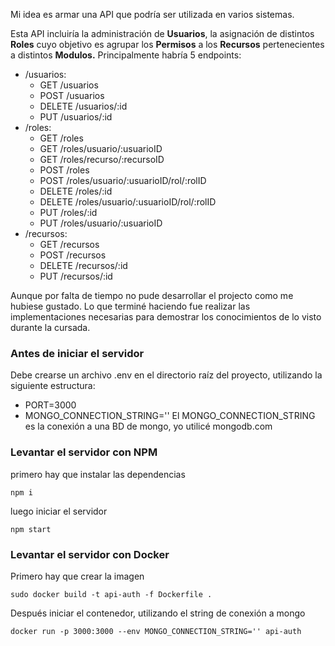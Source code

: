 Mi idea es armar una API que podría ser utilizada en varios sistemas.

Esta API incluiría la administración de **Usuarios**, la asignación de distintos **Roles** cuyo objetivo es agrupar los **Permisos** a los **Recursos** pertenecientes a distintos **Modulos.**
Principalmente habría 5 endpoints:

- /usuarios:
    - GET /usuarios
    - POST /usuarios
    - DELETE /usuarios/:id
    - PUT /usuarios/:id
- /roles:
    - GET /roles
    - GET /roles/usuario/:usuarioID
    - GET /roles/recurso/:recursoID
    - POST /roles
    - POST /roles/usuario/:usuarioID/rol/:rolID
    - DELETE /roles/:id
    - DELETE /roles/usuario/:usuarioID/rol/:rolID
    - PUT /roles/:id
    - PUT /roles/usuario/:usuarioID
- /recursos:
    - GET /recursos
    - POST /recursos
    - DELETE /recursos/:id
    - PUT /recursos/:id

Aunque por falta de tiempo no pude desarrollar el projecto como me hubiese gustado. Lo que terminé haciendo fue realizar las implementaciones necesarias para demostrar los conocimientos de lo visto durante la cursada.

### Antes de iniciar el servidor
Debe crearse un archivo .env en el directorio raíz del proyecto, utilizando la siguiente estructura:
- PORT=3000
- MONGO_CONNECTION_STRING=''
El MONGO_CONNECTION_STRING es la conexión a una BD de mongo, yo utilicé mongodb.com
### Levantar el servidor con NPM
primero hay que instalar las dependencias
```
npm i
```
luego iniciar el servidor 
```
npm start
```
### Levantar el servidor con Docker
Primero hay que crear la imagen
```
sudo docker build -t api-auth -f Dockerfile .
```
Después iniciar el contenedor, utilizando el string de conexión a mongo
```
docker run -p 3000:3000 --env MONGO_CONNECTION_STRING='' api-auth
```